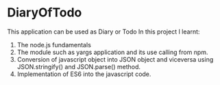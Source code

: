 # DiaryOfTodo
This application can be used as Diary or Todo
In this project I learnt:
1. The node.js fundamentals 
2. The module such as yargs application and its use calling from npm.
3. Conversion of javascript object into JSON object and viceversa using JSON.stringify() and JSON.parse() method.
4. Implementation of ES6 into the javascript code.
